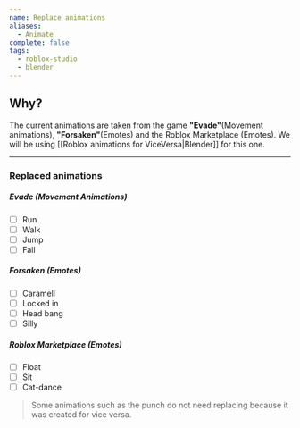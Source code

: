```yaml
---
name: Replace animations
aliases:
  - Animate
complete: false
tags:
  - roblox-studio
  - blender
---
```

## Why?
The current animations are taken from the game **"Evade"**(Movement animations), **"Forsaken"**(Emotes) and the Roblox Marketplace (Emotes).
We will be using [[Roblox animations for ViceVersa|Blender]] for this one.

---
### Replaced animations
##### Evade (Movement Animations)
 - [ ] Run
 - [ ] Walk
 - [ ] Jump
 - [ ] Fall
##### Forsaken (Emotes)
- [ ] Caramell
- [ ] Locked in
- [ ] Head bang
- [ ] Silly

##### Roblox Marketplace (Emotes)
- [ ] Float
- [ ] Sit
- [ ] Cat-dance

> Some animations such as the punch do not need replacing because it was created for vice versa.